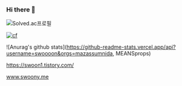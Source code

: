 ### Hi there 👋

![Solved.ac프로필](http://mazassumnida.wtf/api/v2/generate_badge?boj=swoon)

[![cf](http://cf.leed.at?id=swoon)](https://codeforces.com/profile/swoon)

![Anurag's github stats](https://github-readme-stats.vercel.app/api?username=swoooon&orgs=mazassumnida, MEANSprops)

https://swoon1.tistory.com/

www.swoony.me
